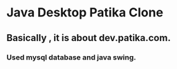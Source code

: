 # Java Desktop Patika Clone
## Basically , it is about dev.patika.com.
### Used mysql database and java swing.